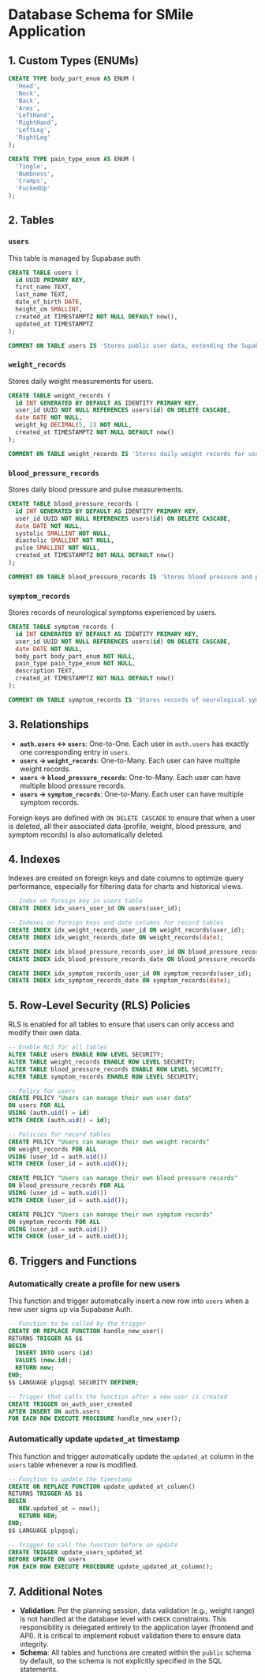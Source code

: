 # Database Schema for SMile Application

## 1. Custom Types (ENUMs)

```sql
CREATE TYPE body_part_enum AS ENUM (
  'Head',
  'Neck',
  'Back',
  'Arms',
  'LeftHand',
  'RightHand',
  'LeftLeg',
  'RightLeg'
);

CREATE TYPE pain_type_enum AS ENUM (
  'Tingle',
  'Numbness',
  'Cramps',
  'FuckedUp'
);
```

## 2. Tables

### `users`
This table is managed by Supabase auth

```sql
CREATE TABLE users (
  id UUID PRIMARY KEY,
  first_name TEXT,
  last_name TEXT,
  date_of_birth DATE,
  height_cm SMALLINT,
  created_at TIMESTAMPTZ NOT NULL DEFAULT now(),
  updated_at TIMESTAMPTZ
);

COMMENT ON TABLE users IS 'Stores public user data, extending the Supabase auth.users table.';
```

### `weight_records`
Stores daily weight measurements for users.

```sql
CREATE TABLE weight_records (
  id INT GENERATED BY DEFAULT AS IDENTITY PRIMARY KEY,
  user_id UUID NOT NULL REFERENCES users(id) ON DELETE CASCADE,
  date DATE NOT NULL,
  weight_kg DECIMAL(5, 2) NOT NULL,
  created_at TIMESTAMPTZ NOT NULL DEFAULT now()
);

COMMENT ON TABLE weight_records IS 'Stores daily weight records for users.';
```

### `blood_pressure_records`
Stores daily blood pressure and pulse measurements.

```sql
CREATE TABLE blood_pressure_records (
  id INT GENERATED BY DEFAULT AS IDENTITY PRIMARY KEY,
  user_id UUID NOT NULL REFERENCES users(id) ON DELETE CASCADE,
  date DATE NOT NULL,
  systolic SMALLINT NOT NULL,
  diastolic SMALLINT NOT NULL,
  pulse SMALLINT NOT NULL,
  created_at TIMESTAMPTZ NOT NULL DEFAULT now()
);

COMMENT ON TABLE blood_pressure_records IS 'Stores blood pressure and pulse records.';
```

### `symptom_records`
Stores records of neurological symptoms experienced by users.

```sql
CREATE TABLE symptom_records (
  id INT GENERATED BY DEFAULT AS IDENTITY PRIMARY KEY,
  user_id UUID NOT NULL REFERENCES users(id) ON DELETE CASCADE,
  date DATE NOT NULL,
  body_part body_part_enum NOT NULL,
  pain_type pain_type_enum NOT NULL,
  description TEXT,
  created_at TIMESTAMPTZ NOT NULL DEFAULT now()
);

COMMENT ON TABLE symptom_records IS 'Stores records of neurological symptoms.';
```

## 3. Relationships
- **`auth.users` ↔ `users`**: One-to-One. Each user in `auth.users` has exactly one corresponding entry in `users`.
- **`users` → `weight_records`**: One-to-Many. Each user can have multiple weight records.
- **`users` → `blood_pressure_records`**: One-to-Many. Each user can have multiple blood pressure records.
- **`users` → `symptom_records`**: One-to-Many. Each user can have multiple symptom records.

Foreign keys are defined with `ON DELETE CASCADE` to ensure that when a user is deleted, all their associated data (profile, weight, blood pressure, and symptom records) is also automatically deleted.

## 4. Indexes
Indexes are created on foreign keys and date columns to optimize query performance, especially for filtering data for charts and historical views.

```sql
-- Index on foreign key in users table
CREATE INDEX idx_users_user_id ON users(user_id);

-- Indexes on foreign keys and date columns for record tables
CREATE INDEX idx_weight_records_user_id ON weight_records(user_id);
CREATE INDEX idx_weight_records_date ON weight_records(date);

CREATE INDEX idx_blood_pressure_records_user_id ON blood_pressure_records(user_id);
CREATE INDEX idx_blood_pressure_records_date ON blood_pressure_records(date);

CREATE INDEX idx_symptom_records_user_id ON symptom_records(user_id);
CREATE INDEX idx_symptom_records_date ON symptom_records(date);
```

## 5. Row-Level Security (RLS) Policies
RLS is enabled for all tables to ensure that users can only access and modify their own data.

```sql
-- Enable RLS for all tables
ALTER TABLE users ENABLE ROW LEVEL SECURITY;
ALTER TABLE weight_records ENABLE ROW LEVEL SECURITY;
ALTER TABLE blood_pressure_records ENABLE ROW LEVEL SECURITY;
ALTER TABLE symptom_records ENABLE ROW LEVEL SECURITY;

-- Policy for users
CREATE POLICY "Users can manage their own user data"
ON users FOR ALL
USING (auth.uid() = id)
WITH CHECK (auth.uid() = id);

-- Policies for record tables
CREATE POLICY "Users can manage their own weight records"
ON weight_records FOR ALL
USING (user_id = auth.uid())
WITH CHECK (user_id = auth.uid());

CREATE POLICY "Users can manage their own blood pressure records"
ON blood_pressure_records FOR ALL
USING (user_id = auth.uid())
WITH CHECK (user_id = auth.uid());

CREATE POLICY "Users can manage their own symptom records"
ON symptom_records FOR ALL
USING (user_id = auth.uid())
WITH CHECK (user_id = auth.uid());
```

## 6. Triggers and Functions

### Automatically create a profile for new users
This function and trigger automatically insert a new row into `users` when a new user signs up via Supabase Auth.

```sql
-- Function to be called by the trigger
CREATE OR REPLACE FUNCTION handle_new_user()
RETURNS TRIGGER AS $$
BEGIN
  INSERT INTO users (id)
  VALUES (new.id);
  RETURN new;
END;
$$ LANGUAGE plpgsql SECURITY DEFINER;

-- Trigger that calls the function after a new user is created
CREATE TRIGGER on_auth_user_created
AFTER INSERT ON auth.users
FOR EACH ROW EXECUTE PROCEDURE handle_new_user();
```

### Automatically update `updated_at` timestamp
This function and trigger automatically update the `updated_at` column in the `users` table whenever a row is modified.

```sql
-- Function to update the timestamp
CREATE OR REPLACE FUNCTION update_updated_at_column()
RETURNS TRIGGER AS $$
BEGIN
   NEW.updated_at = now(); 
   RETURN NEW;
END;
$$ LANGUAGE plpgsql;

-- Trigger to call the function before an update
CREATE TRIGGER update_users_updated_at
BEFORE UPDATE ON users
FOR EACH ROW EXECUTE PROCEDURE update_updated_at_column();
```

## 7. Additional Notes
- **Validation**: Per the planning session, data validation (e.g., weight range) is not handled at the database level with `CHECK` constraints. This responsibility is delegated entirely to the application layer (frontend and API). It is critical to implement robust validation there to ensure data integrity.
- **Schema**: All tables and functions are created within the `public` schema by default, so the schema is not explicitly specified in the SQL statements.